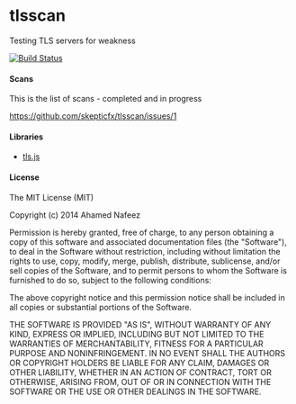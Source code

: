 tlsscan
=======

Testing TLS servers for weakness

[![Build Status](https://travis-ci.org/skepticfx/tlsscan.svg?branch=master)](https://travis-ci.org/skepticfx/tlsscan)

#### Scans
This is the list of scans - completed and in progress

https://github.com/skepticfx/tlsscan/issues/1


#### Libraries
* [tls.js](https://github.com/indutny/tls.js)


#### License

The MIT License (MIT)

Copyright (c) 2014 Ahamed Nafeez

Permission is hereby granted, free of charge, to any person obtaining a copy
of this software and associated documentation files (the "Software"), to deal
in the Software without restriction, including without limitation the rights
to use, copy, modify, merge, publish, distribute, sublicense, and/or sell
copies of the Software, and to permit persons to whom the Software is
furnished to do so, subject to the following conditions:

The above copyright notice and this permission notice shall be included in all
copies or substantial portions of the Software.

THE SOFTWARE IS PROVIDED "AS IS", WITHOUT WARRANTY OF ANY KIND, EXPRESS OR
IMPLIED, INCLUDING BUT NOT LIMITED TO THE WARRANTIES OF MERCHANTABILITY,
FITNESS FOR A PARTICULAR PURPOSE AND NONINFRINGEMENT. IN NO EVENT SHALL THE
AUTHORS OR COPYRIGHT HOLDERS BE LIABLE FOR ANY CLAIM, DAMAGES OR OTHER
LIABILITY, WHETHER IN AN ACTION OF CONTRACT, TORT OR OTHERWISE, ARISING FROM,
OUT OF OR IN CONNECTION WITH THE SOFTWARE OR THE USE OR OTHER DEALINGS IN THE
SOFTWARE.
